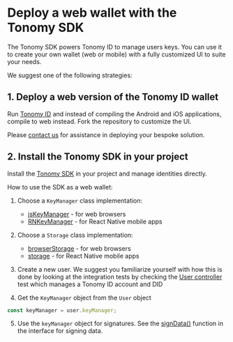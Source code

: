 # Deploy a web wallet with the Tonomy SDK

The Tonomy SDK powers Tonomy ID to manage users keys. You can use it to create your own wallet (web or mobile) with a fully customized UI to suite your needs.

We suggest one of the following strategies:

## 1. Deploy a web version of the Tonomy ID wallet

Run <a href="https://github.com/Tonomy-Foundation/Tonomy-ID" target="_blank">Tonomy ID</a> and instead of compiling the Android and iOS applications, compile to web instead. Fork the repository to customize the UI.

Please <a href="https://tonomy.io/contact" target="_blank">contact us</a> for assistance in deploying your bespoke solution.

## 2. Install the Tonomy SDK in your project

Install the <a href="https://github.com/Tonomy-Foundation/Tonomy-ID-SDK" target="_blank">Tonomy SDK</a> in your project and manage identities directly.

How to use the SDK as a web wallet:

1. Choose a `KeyManager` class implementation:

    - <a href="https://github.com/Tonomy-Foundation/Tonomy-ID-SDK/blob/master/src/sdk/storage/jsKeyManager.ts" target="_blank">jsKeyManager</a> - for web browsers
    - <a href="https://github.com/Tonomy-Foundation/Tonomy-ID/blob/development/src/utils/RNKeyManager.ts" target="_blank">RNKeyManager</a> - for React Native mobile apps

2. Choose a `Storage` class implementation:

    - <a href="https://github.com/Tonomy-Foundation/Tonomy-ID-SDK/blob/master/src/sdk/storage/browserStorage.ts" target="_blank">browserStorage</a> - for web browsers
    - <a href="https://github.com/Tonomy-Foundation/Tonomy-ID/blob/development/src/utils/storage.ts
" target="_blank">storage</a> - for React Native mobile apps

3. Create a new user. We suggest you familiarize yourself with how this is done by looking at the integration tests by checking the <a href="https://github.com/Tonomy-Foundation/Tonomy-ID-SDK/blob/master/test-integration/helpers/user.ts#L22" target="_blank">User controller</a> test which manages a Tonomy ID account and DID

4. Get the `KeyManager` object from the `User` object

```ts
const keyManager = user.keyManager;
```

5. Use the `keyManager` object for signatures. See the <a href="https://github.com/Tonomy-Foundation/Tonomy-ID-SDK/blob/master/src/sdk/storage/keymanager.ts" target="_blank">signData()</a> function in the interface for signing data.
